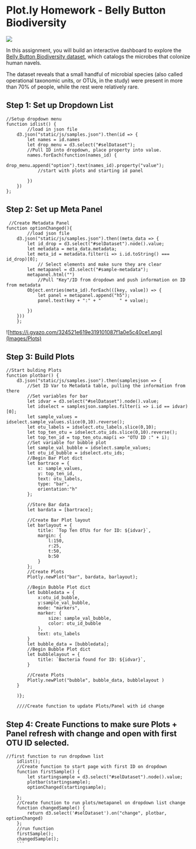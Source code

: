 # Plot.ly Homework - Belly Button Biodiversity

![]('https://i.gyazo.com/c0002ed0895cf40ded766b597feeccff.png')

In this assignment, you will build an interactive dashboard to explore the [Belly Button Biodiversity dataset](http://robdunnlab.com/projects/belly-button-biodiversity/), which catalogs the microbes that colonize human navels.

The dataset reveals that a small handful of microbial species (also called operational taxonomic units, or OTUs, in the study) were present in more than 70% of people, while the rest were relatively rare.

## Step 1: Set up Dropdown List
```
//Setup dropdown menu
function idlist() {
        //load in json file
    d3.json("static/js/samples.json").then(id => {
        let names = id.names
        let drop_menu = d3.select("#selDataset");
        //Pull ID into dropdown, place property into value.
        names.forEach(function(names_id) {
            drop_menu.append("option").text(names_id).property("value");
            //start with plots and starting id panel

        })
    })
};
```
## Step 2: Set up Meta Panel
```
 //Create Metadata Panel
function optionChanged(){
        //load json file
    d3.json("static/js/samples.json").then((meta_data => {
        let id_drop = d3.select("#selDataset").node().value;
        let metadata = meta_data.metadata;
        let meta_id = metadata.filter(i => i.id.toString() === id_drop)[0];
            // Select elements and make sure they are clear
        let metapanel = d3.select("#sample-metadata");
        metapanel.html("")
            //Pull "Key"/ID from dropdown and push information on ID from metadata
        Object.entries(meta_id).forEach(([key, value]) => {
            let panel = metapanel.append("h5");
            panel.text(key + ":" + "       " + value);
                
        })
    }))
    };
```
![https://i.gyazo.com/324521e619e319101087f1a0e5c40ce1.png](Images/Plots)
## Step 3: Build Plots
```
//Start bulding Plots
function plotbar() {
    d3.json("static/js/samples.json").then(samplesjson => {
        //Set ID Var to Metadata table, pulling the information from there
        //Set variables for bar
        let idvar = d3.select("#selDataset").node().value;
        let idselect = samplesjson.samples.filter(i => i.id == idvar)[0];
        let sample_values = idselect.sample_values.slice(0,10).reverse();
        let otu_labels = idselect.otu_labels.slice(0,10);
        let top_ten_otu = idselect.otu_ids.slice(0,10).reverse();
        let top_ten_id = top_ten_otu.map(i => "OTU ID :" + i);
        //Set variable for bubble plot
        let sample_val_bubble = idselect.sample_values;
        let otu_id_bubble = idselect.otu_ids;
        //Begin Bar Plot dict 
        let bartrace = {
            x: sample_values,
            y: top_ten_id,
            text: otu_labels,
            type: "bar",
            orientation:"h"
        };
        
        //Store Bar data
        let bardata = [bartrace];

        //Create Bar Plot layout
        let barlayout = {
            title: `Top Ten OTUs for for ID: ${idvar}`,
            margin: {
                l:150,
                r:25,
                t:50,
                b:50
            }
        };
        //Create Plots
        Plotly.newPlot("bar", bardata, barlayout);

        //Begin Bubble Plot dict
        let bubbledata = {
            x:otu_id_bubble,
            y:sample_val_bubble,
            mode: "markers",
            marker: {
                size: sample_val_bubble,
                color: otu_id_bubble
            },
            text: otu_labels
        }
        let bubble_data = [bubbledata];
        //Begin Bubble Plot dict
        let bubblelayout = {
            title: `Bacteria found for ID: ${idvar}`,
        }

        //Create Plots
        Plotly.newPlot("bubble", bubble_data, bubblelayout )
    }

    )};

    ////Create function to update Plots/Panel with id change
```
## Step 4: Create Functions to make sure Plots + Panel refresh with change and open with first OTU ID selected.
```
//first function to run dropdown list
    idlist();
    //Create function to start page with first ID on dropdown
    function firstSample() {
        let startingsample = d3.select("#selDataset").node().value;
        plotbar(startingsample);
        optionChanged(startingsample);
  
    };
    //Create function to run plots/metapanel on dropdown list change
    function changedSample() {
        return d3.select('#selDataset').on("change", plotbar, optionChanged)
    };
    //run function
    firstSample();
    changedSample();
    ```
